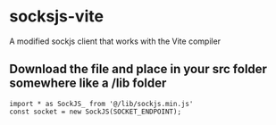 # socksjs-vite

A modified sockjs client that works with the Vite compiler


## Download the file and place in your src folder somewhere like a /lib folder

```
import * as SockJS_ from '@/lib/sockjs.min.js'
const socket = new SockJS(SOCKET_ENDPOINT);
 
```
